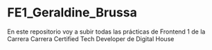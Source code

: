 # FE1_Geraldine_Brussa
En este repositorio voy a subir todas las prácticas de Frontend 1 de la Carrera Carrera Certified Tech Developer de Digital House
